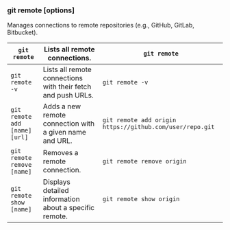 ### git remote [options]
Manages connections to remote repositories (e.g., GitHub, GitLab, Bitbucket).

| `git remote` | Lists all remote connections. | `git remote` |
| ------------- | -------------------------------- | ---- |
| `git remote -v` | Lists all remote connections with their fetch and push URLs. | `git remote -v` |
| `git remote add [name] [url]` | Adds a new remote connection with a given name and URL. | `git remote add origin https://github.com/user/repo.git` |
| `git remote remove [name]` | Removes a remote connection. | `git remote remove origin` |
| `git remote show [name]` | Displays detailed information about a specific remote. | `git remote show origin` |
